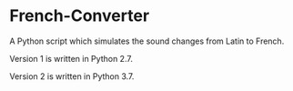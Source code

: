 # French-Converter
A Python script which simulates the sound changes from Latin to French.

Version 1 is written in Python 2.7. 

Version 2 is written in Python 3.7.
